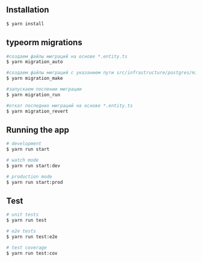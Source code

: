 
## Installation

```bash
$ yarn install
```

## typeorm migrations

```bash
#создаем файлы миграций на основе *.entity.ts
$ yarn migration_auto

#создаем файлы миграций с указанием пути src/infrastructure/postgres/migrations
$ yarn migration_make

#запускаем послении миграции
$ yarn migration_run

#откат последних миграций на основе *.entity.ts
$ yarn migration_revert
```

## Running the app

```bash
# development
$ yarn run start

# watch mode
$ yarn run start:dev

# production mode
$ yarn run start:prod
```

## Test

```bash
# unit tests
$ yarn run test

# e2e tests
$ yarn run test:e2e

# test coverage
$ yarn run test:cov
```

